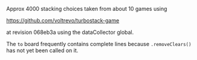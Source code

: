 Approx 4000 stacking choices taken from about 10 games using

https://github.com/voltrevo/turbostack-game

at revision 068eb3a using the dataCollector global.

The `to` board frequently contains complete lines because `.removeClears()` has not yet been called on it.
